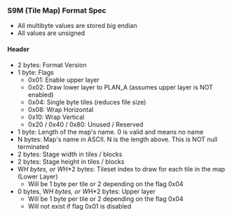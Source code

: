 ### S9M (Tile Map) Format Spec
 - All multibyte values are stored big endian
 - All values are unsigned

#### Header
 - 2 bytes: Format Version
 - 1 byte: Flags
   - 0x01: Enable upper layer
   - 0x02: Draw lower layer to PLAN_A (assumes upper layer is NOT enabled)
   - 0x04: Single byte tiles (reduces file size)
   - 0x08: Wrap Horizontal
   - 0x10: Wrap Vertical
   - 0x20 / 0x40 / 0x80: Unused / Reserved
 - 1 byte: Length of the map's name. 0 is valid and means no name
 - N bytes: Map's name in ASCII. N is the length above. This is NOT null terminated
 - 2 bytes: Stage width in tiles / blocks
 - 2 bytes: Stage height in tiles / blocks
 - W*H bytes, or W*H*2 bytes: Tileset index to draw for each tile in the map (Lower Layer)
   - Will be 1 byte per tile or 2 depending on the flag 0x04
 - 0 bytes, W*H bytes, or W*H*2 bytes: Upper layer
   - Will be 1 byte per tile or 2 depending on the flag 0x04
   - Will not exist if flag 0x01 is disabled

